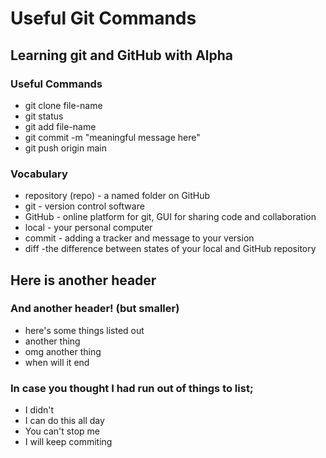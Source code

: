 # Useful Git Commands

## Learning git and GitHub with Alpha

### Useful Commands
- git clone file-name
- git status
- git add file-name
- git commit -m "meaningful message here"
- git push origin main

### Vocabulary
- repository (repo) - a named folder on GitHub
- git - version control software
- GitHub - online platform for git, GUI for sharing code and collaboration
- local - your personal computer
- commit - adding a tracker and message to your version
- diff -the difference between states of your local and GitHub repository

## Here is another header

### And another header! (but smaller)
- here's some things listed out
- another thing
- omg another thing
- when will it end

### In case you thought I had run out of things to list;
- I didn't
- I can do this all day
- You can't stop me
- I will keep commiting